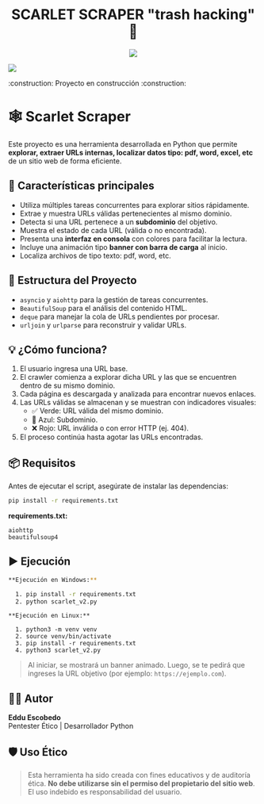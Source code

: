 <h1 align="center">SCARLET SCRAPER  "trash hacking" 🤡</h1>
<p align="center">
  <img src="https://www.meme-arsenal.com/memes/bd536d4123e64d0bd263642ffd5c59a4.jpg"> 
  
</p>
<p align="left">
  <img src="https://img.shields.io/badge/STATUS-EN%20DESAROLLO-green"> 
</p>
:construction: Proyecto en construcción :construction:


# 🕸️ Scarlet Scraper

Este proyecto es una herramienta desarrollada en Python que permite **explorar, extraer URLs internas, localizar datos tipo: pdf, word, excel, etc** de un sitio web de forma eficiente.
## 🚀 Características principales

- Utiliza múltiples tareas concurrentes para explorar sitios rápidamente.
- Extrae y muestra URLs válidas pertenecientes al mismo dominio.
- Detecta si una URL pertenece a un **subdominio** del objetivo.
- Muestra el estado de cada URL (válida o no encontrada).
- Presenta una **interfaz en consola** con colores para facilitar la lectura.
- Incluye una animación tipo **banner con barra de carga** al inicio.
- Localiza archivos de tipo texto: pdf, word, etc.

## 📁 Estructura del Proyecto

- `asyncio` y `aiohttp` para la gestión de tareas concurrentes.
- `BeautifulSoup` para el análisis del contenido HTML.
- `deque` para manejar la cola de URLs pendientes por procesar.
- `urljoin` y `urlparse` para reconstruir y validar URLs.

## 💡 ¿Cómo funciona?

1. El usuario ingresa una URL base.
2. El crawler comienza a explorar dicha URL y las que se encuentren dentro de su mismo dominio.
3. Cada página es descargada y analizada para encontrar nuevos enlaces.
4. Las URLs válidas se almacenan y se muestran con indicadores visuales:
   - ✅ Verde: URL válida del mismo dominio.
   - 🔵 Azul: Subdominio.
   - ❌ Rojo: URL inválida o con error HTTP (ej. 404).
5. El proceso continúa hasta agotar las URLs encontradas.

## 📦 Requisitos

Antes de ejecutar el script, asegúrate de instalar las dependencias:

```bash
pip install -r requirements.txt
```

**requirements.txt:**
```
aiohttp
beautifulsoup4
```

## ▶️ Ejecución

```bash
**Ejecución en Windows:**

  1. pip install -r requirements.txt
  2. python scarlet_v2.py
```
```
**Ejecución en Linux:** 

  1. python3 -m venv venv
  2. source venv/bin/activate
  3. pip install -r requirements.txt
  4. python3 scarlet_v2.py
```



> Al iniciar, se mostrará un banner animado. Luego, se te pedirá que ingreses la URL objetivo (por ejemplo: `https://ejemplo.com`).

## 🧑‍💻 Autor

**Eddu Escobedo**  
Pentester Ético | Desarrollador Python

## 🛡️ Uso Ético

> Esta herramienta ha sido creada con fines educativos y de auditoría ética. **No debe utilizarse sin el permiso del propietario del sitio web**. El uso indebido es responsabilidad del usuario.
